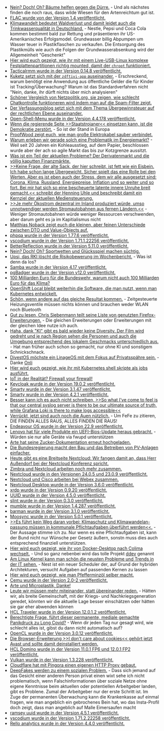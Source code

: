 * [Nein? Doch! Oh? Bäume helfen gegen die Dürre.](https://www.youtube.com/watch?v=WP570wLDVkE) - Und als nächstes finden die noch raus, dass wilde Wiesen für den Artenreichtum gut ist.
* [FLAC wurde von der Version 1.4 veröffentlicht.](https://www.phoronix.com/news/FLAC-1.4-Released)
* [Klimawandelt bedeutet Waldverlust und damit leidet auch die Trinkwasserqualität in Deutschland.](https://www.sonnenseite.com/de/umwelt/trinkwasserqualitaet-leidet-unter-klimawandel/) - Nestle, Pepsi und Coca Cola kommen bestimmt bald zur Rettung und präsentieren ihr US-Amerikanisches Erfolgsmodel. Grundwasser billig Abpumpen um Wasser teuer in Plastikflaschen zu verkaufen. Die Entsorgung des Plastikmülls wie auch die Folgen der Grundwasserabsenkung wird der Allgemeinheit "Geschenkt"
* [Hier wird euch gezeigt, wie ihr mit einem Live-USB-Linux komplexe Festplattenpartitionen richtig mounted, damit der `chroot` funktioniert.](https://opensource.com/article/22/9/recover-linux-system-live-usb)
* [Tacticalrmm wurde in der Version 0.14.8 veröffentlicht.](https://github.com/amidaware/tacticalrmm/releases/tag/v0.14.8)
* [Kuketz setzt sich mit der `zdftivi-app` auseinander.](https://www.kuketz-blog.de/zdftivi-app-consent-banner-und-tracking-bei-zielgruppe-kinder-jugendliche/) - Erschreckend, warum benötigt eine Anwendung aus öffentliche Gelder die für Kinder ist Tracking/Überwachung? Warum ist das Standardverfahren nicht "Nein, danke, ihr dürft nichts über mich analysieren"
* [Schöner Vergleich von Netzpolitik.org, sie zeigen, wie schlecht Chatkontrolle funktioneren wird indem man auf die Spam-Filter zeigt.](https://netzpolitik.org/2022/chatkontrolle-interne-dokumente-zeigen-wie-gespalten-die-eu-staaten-sind/)
* [Der Verfassungsblog setzt sich mit dem Thema Übergewinnsteuer auf der rechtlichen Ebene auseinander.](https://verfassungsblog.de/ubergewinnsteuer-durch-die-hintertur/)
* [Open-Shell-Menu wurde in der Version 4.4.178 veröffentlicht.](https://github.com/Open-Shell/Open-Shell-Menu/releases/tag/v4.4.178)
* [Wenn die regierende Seite >>Staatstrojaner<< einsetzen kann, ist die Demokratie zerstört.](https://netzpolitik.org/2022/staatstrojaner-untersuchungsausschuss-die-eu-kommission-verschweigt-wie-oft-sie-gehackt-wurde/) - So ist der Stand in Europa
* [ProofWood zeigt euch, wie man große Elektrokabel sauber verbindet.](https://www.youtube.com/watch?v=vWOcvb4maIE)
* [Warum erleben wir gerade solch eine Problematik im Energiemarkt?](https://verfassungsblog.de/jetzt-das-strommarktdesign-auf-erneuerbare-ausrichten/) - Weil seit 20 Jahren ein Kohleausstieg, auf dem Papier, beschlossen wurde aber der ach so agile Markt das bis zur Kotzgrenze aussitzt.
* [Was ist ein Teil der aktuellen Probleme? Der Derivatenmarkt und die völlig kaputten Finanzmärkte.](https://www.youtube.com/watch?v=XwBHt6Ogqa4)
* [>>Keine Frage, der alte Sack, der hier schreibt, ist fett wie ein Eisbein. Ich habe schon lange Übergewicht. Sicher spielt das eine Rolle bei den Werten. Aber es ist eben auch der Stress, dem wir alle ausgesetzt sind: Corona, Klima, Russland, Energiepreise, Inflation und so weiter und so fort. Bei mir hat sich so eine bescheuerte latente innere Unruhe breit gemacht.<< schreibt der Henning Uhle und beschreibt damit ein Kernziel der aktuellen Mediensteuerung.](https://www.henning-uhle.eu/allgemein/funktionieren-niemand-ist-eine-maschine?pk_campaign=feed&pk_kwd=funktionieren-niemand-ist-eine-maschine)
* [>>Je mehr Ökostrom dezentral im Inland produziert würde, umso unnotwendiger werden Stromautobahnen aus fernen Ländern.<<](https://www.sonnenseite.com/de/energie/irrationale-energiewelt/) - Weniger Stromautobahnen würde weniger Ressourcen verschwenden, aber darum geht es ja im Kapitialismus nicht
* [Matthias Noback zeigt euch die kleinen, aber feinen Unterschiede zwischen DTO und Value-Objects auf.](https://matthiasnoback.nl/2022/09/is-it-a-dto-or-a-value-object/)
* [phpqa wurde in der Version 1.77.6 veröffentlicht.](https://github.com/jakzal/phpqa/releases/tag/v1.77.6)
* [vscodium wurde in der Version 1.71.1.22256 veröffentlicht.](https://github.com/VSCodium/vscodium/releases/tag/1.71.1.22256)
* [BetterReflection wurde in der Version 5.11.0 veröffentlicht.](https://github.com/Roave/BetterReflection/releases/tag/5.11.0)
* [Nein? Doch! Oh? Sportwetten und Glücksspiel machen süchtig.](https://www.youtube.com/watch?v=961ZjIij3UA)
* [Upsi, das RKI löscht die Risikobewerung im Wochenbericht.](https://impfentscheidung.online/rki-loescht-risikobewertung-im-wochenbericht/) - Was ist denn da los?
* [Samba wurde in der Version 4.17 veröffentlicht.](https://www.phoronix.com/news/Samba-4.17-Released)
* [pgBadger wurde in der Version v12.0 veröffentlicht.](https://www.postgresql.org/about/news/pgbadger-v120-released-2509/)
* [100 Milliarden Euro für die Bundeswehr, warum nicht auch 100 Milliarden Euro für das Klima?](https://www.sonnenseite.com/de/politik/100-milliarden-fuer-klima-und-sicherheit-jetzt/)
* [OpenShift Local bleibt weiterhin die Software, die man nutzt, wenn man Kubernetes entwickelt.](https://www.opensourcerers.org/2022/09/13/openshift-local-or-single-node-openshift/)
* [Schön,  wenn andere auf das gleiche Resultat kommen.](https://www.kuketz-blog.de/smarte-und-zentrale-heizungssteuerung-danke-ich-verzichte/) - Zeitgesteuerte Heizungsventile müssen nichts können und brauchen weder WLAN noch Bluetooth
* [Gut zu lesen, Chris Siebenmann teilt seine Liste von genutzten Firefox-Erweiterungen.](https://utcc.utoronto.ca/~cks/space/blog/web/Firefox104AddonsUnchanged) - Die gleichen Erweiterungen oder Erweiterungen mit der gleichen Idee nutze ich auch.
* [Haha, dank "KI" gibt es bald wieder keine Diversity. Der Film wird gedreht und je nach Region sehen die Personen und auch die Umgebung entsprechend des lokalem Geschmacks unterschiedlich aus.](https://blog.fefe.de/?ts=9dde9e55) - Hat man früher auch schon so gemacht, nur ohne KI und sonstigem Schnickschnack.
* [DivestOS möchste ein LinageOS mit dem Fokus auf Privatsspähre sein.](https://divestos.org/) - Danke [Onli](https://www.onli-blogging.de/2194/DivestOS-bei-sustaphones.html)
* [Hier wird euch gezeigt, wie ihr mit Kubernetes shell skripte als jobs ausführt.](https://opensource.com/article/22/9/packaging-job-scripts-kubernetes-operators)
* [IoT in der Realität? Firewall your firewall!](https://opensource.com/article/22/9/protect-home-network)
* [Keycloak wurde in der Version 19.0.2 veröffentlicht.](https://github.com/keycloak/keycloak/releases/tag/19.0.2)
* [Smarty wurde in der Version 3.1.47 veröffentlicht.](https://github.com/smarty-php/smarty/releases/tag/v3.1.47)
* [Smarty wurde in der Version 4.2.1 veröffentlicht.](https://github.com/smarty-php/smarty/releases/tag/v4.2.1)
* [Besser kann ich es auch nicht schreiben, >>So what I've come to feel is that our central syslog server is there to be our ultimate source of truth, while Grafana Loki is there to make logs accessible<<](https://utcc.utoronto.ca/~cks/space/blog/sysadmin/GrafanaLokiAndCentralSyslogs)
* [Verrückt, jetzt sind auch noch die Auen nützlich.](https://www.sonnenseite.com/de/umwelt/auen-verbessern-die-wasserqualitaet-von-fluessen/) - Um FeFe zu zitieren, DIE FINDEN ALLES RAUS, ALLES FINDEN DIE RAUS!
* [Endeavour OS wurde in der Version 22.9 veröffentlicht.](https://www.phoronix.com/news/Endeavour-OS-22.9-Released)
* [Lenovo hat für viele Produkte ein UEFI-Bios-Update heraus gebracht.](https://www.bleepingcomputer.com/news/security/new-lenovo-bios-updates-fix-security-bugs-in-hundreds-of-models/) - Würden sie nur alle Geräte via fwupd unterstützen
* [Arte hat seine Zucker-Dokumentation erneut hochgeladen.](https://www.youtube.com/watch?v=dlLVKct6SkA)
* [Die Bundesregierung macht den Bau und das Betreiben von PV-Anlagen einfacher.](https://www.sonnenseite.com/de/politik/energiewende-von-unten-steuerliche-entlastung-und-buerokratieabbau-kommen/)
* [Heute gibt es eine Breitseite Nextcloud: Wir fangen damit an, dass Herr Außendorf bei der Nextcloud Konferenz spricht.](https://nextcloud.com/blog/announcing-maik-ausendorf-as-keynote-speaker-at-nextcloud-conference/)
* [Zimbra und Nextcloud arbeiten noch mehr zusammen.](https://nextcloud.com/blog/zimbra-and-nextcloud-announce-new-integration-features/)
* [Nextcloud wurde in den Versionen 24.0.5 und 23.0.9 veröffentlicht.](https://nextcloud.com/blog/maintenance-releases-24-0-5-and-23-0-9-are-out-plus-5th-beta-of-our-upcoming-release/)
* [Nextcloud und Cisco arbeiten bei Webex zusammen.](https://nextcloud.com/blog/nextcloud-and-cisco-introduce-integration-with-webex/)
* [Nextcloud Desktop wurde in der Version 3.6.0 veröffentlicht.](https://nextcloud.com/blog/nextcloud-desktop-client-3-6-0-is-here-with-visual-and-user-experience-improvements-for-the-users-2/)
* [xrdp wurde in der Version 0.9.20 veröffentlicht.](https://github.com/neutrinolabs/xrdp/releases/tag/v0.9.20)
* [UUID wurde in der Version 4.5.0 veröffentlicht.](https://github.com/ramsey/uuid/releases/tag/4.5.0)
* [slint wurde in der Version 0.3.0 veröffentlicht.](https://github.com/slint-ui/slint/releases/tag/v0.3.0)
* [mumble wurde in der Version 1.4.287 veröffentlicht.](https://github.com/mumble-voip/mumble/releases/tag/v1.4.287)
* [barman wurde in der Version 3.1.0 veröffentlicht.](https://github.com/EnterpriseDB/barman/releases/tag/release/3.1.0)
* [Moosync wurde in der Version 5.0.1 veröffentlicht.](https://github.com/Moosync/Moosync/releases/tag/v5.0.1)
* [>>Es führt kein Weg daran vorbei: Klimaschutz und Klimawandelan-passung müssen in kommunale Pflichtaufgaben überführt werden<<.](https://www.sonnenseite.com/de/politik/kommunen-fordern-verankerung-von-klimaschutz-und-klimaanpassung-als-kommunale-pflichtaufgaben/) - Der Aussage stimme ich zu. Nur wenn es eine Pflichtaufgaben ist, kann der Bund nicht nur Wünsche per Gesetz äußern, sonstn muss dies auch entsprechend finanziell unterstützen.
* [Hier wird euch gezeigt, wie ihr von Docker-Desktop nach Colima wechselt.](https://opensource.com/article/22/9/docker-desktop-colima) - Und so ganz nebenbei wird das tolle Projekt [ddev](https://github.com/drud/ddev) genannt
* [Am Linux Kernel kann man schön die neusten Probleme und Trends in der IT sehen.](https://www.phoronix.com/news/Nest-Linux-Scheduling-Warm-Core) - Nest ist ein neuer Scheduler der, auf Grund der hybriden Architekturen, versucht Aufgaben auf passenden Kernen zu lassen
* [Hier wird euch gezeigt, wie man Pfefferminzöl selber macht.](https://www.kostbarenatur.net/pfefferminzoel-selber-machen/)
* [Cemu wurde in der Version 2.0-2 veröffentlicht.](https://www.phoronix.com/news/Cemu-2.0-2-Released)
* [Arte und Microplastik, Danke!](https://www.youtube.com/watch?v=2v4cnlSEKkU)
* [Leute wir müssen mehr miteinander, statt übereinander reden.](https://tuxproject.de/blog/2022/09/liegengebliebenes-vom-15-september-2022/) - Hätten wir, als breite Gemeinschaft, mit der Kriegs- und Nachkriegsgeneration geredet, könnten wir die aktuelle Lage besser einschätzen oder hätten sie gar eher abwenden können
* [HCL Traveler wurde in der Version 12.0.1.2 veröffentlicht.](https://n-komm.de/hcl-traveler-12-0-1-2-verfuegbar/)
* [Berechtigte Frage, führt dieser permanente, mediale gemachte Panikdruck zu Long Covid?](https://impfentscheidung.online/panikmache-erzeugt-long-covid/) - Wenn dir jeden Tag nur gesagt wird, wie schlecht alles ist, gibst du dann nicht automatisch auf?
* [OpenCL wurde in der Version 3.0.12 veröffentlicht.](https://www.phoronix.com/news/OpenCL-3.0.12-Released)
* [Die Browser-Erweiterung >>I don't care about cookies<< gehört jetzt Avast und sollte damit deinstalliert werden.](https://www.borncity.com/blog/2022/09/16/i-dont-care-about-cookies-an-avast-verkauft/)
* [HCL Domino wurde in der Version 11.0.1 FP6 und 12.0.1 FP2 veröffentlicht.](https://n-komm.de/hcl-domino-11-0-1-fp6-und-12-0-1-fp2-if-erschienen/)
* [Vulkan wurde in der Version 1.3.228 veröffentlicht.](https://www.phoronix.com/news/Vulkan-1.3.228-Released)
* [Cloudflare hat mit Pingora einen eigenen HTTP Proxy gebaut.](https://www.phoronix.com/news/CloudFlare-Pingora-No-Nginx)
* [DeepFakes werden zu einem sozialen Problem.](https://netzpolitik.org/2022/millionenfach-installierte-apps-porno-deepfakes-per-knopfdruck/) - Dass sich jemand auf das Gesicht einer anderen Person privat einen wixt sehe ich nicht problematisch, wenn Falschinformationen über soziale Netze ohne eigene Kenntnisse beim aktuellen oder potentiellen Arbeitgeber landen, gibt es Problene. Zumal der Arbeitgeber nur der erste Schritt ist. Im Zuge der permanenten Überwachung kann die Krankenkasse auf einmal fragen, wie man angeblich ein gebrochenes Bein hat, wo das Insta-Profil doch zeigt, dass man angeblich auf Malle Eimersaufen macht
* [ramsey uuid wurde in der Version 4.5.1 veröffentlicht.](https://github.com/ramsey/uuid/releases/tag/4.5.1)
* [vscodium wurde in der Version 1.71.2.22258 veröffentlicht.](https://github.com/VSCodium/vscodium/releases/tag/1.71.2.22258)
* [Rello analytics wurde in der Version 4.4.0 veröffentlicht.](https://github.com/Rello/analytics/releases/tag/4.4.0)
